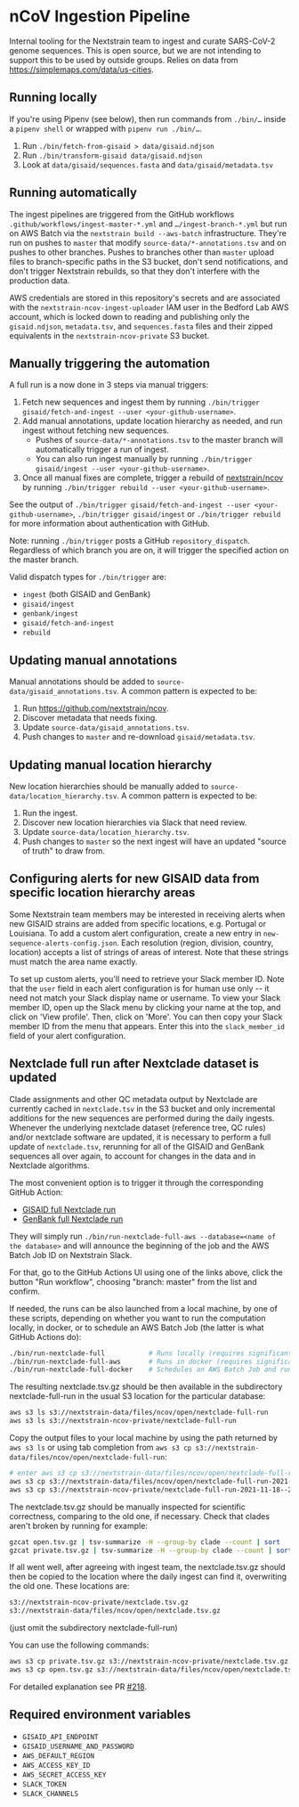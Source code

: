 # nCoV Ingestion Pipeline

Internal tooling for the Nextstrain team to ingest and curate SARS-CoV-2 genome sequences. This is open source, but we are not intending to support this to be used by outside groups.
Relies on data from https://simplemaps.com/data/us-cities.

## Running locally
If you're using Pipenv (see below), then run commands from `./bin/…` inside a `pipenv shell` or wrapped with `pipenv run ./bin/…`.

1. Run `./bin/fetch-from-gisaid > data/gisaid.ndjson`
2. Run `./bin/transform-gisaid data/gisaid.ndjson`
3. Look at `data/gisaid/sequences.fasta` and `data/gisaid/metadata.tsv`

## Running automatically
The ingest pipelines are triggered from the GitHub workflows `.github/workflows/ingest-master-*.yml` and `…/ingest-branch-*.yml` but run on AWS Batch via the `nextstrain build --aws-batch` infrastructure.
They're run on pushes to `master` that modify `source-data/*-annotations.tsv` and on pushes to other branches.
Pushes to branches other than `master` upload files to branch-specific paths in the S3 bucket, don't send notifications, and don't trigger Nextstrain rebuilds, so that they don't interfere with the production data.

AWS credentials are stored in this repository's secrets and are associated with the `nextstrain-ncov-ingest-uploader` IAM user in the Bedford Lab AWS account, which is locked down to reading and publishing only the `gisaid.ndjson`, `metadata.tsv`, and `sequences.fasta` files and their zipped equivalents in the `nextstrain-ncov-private` S3 bucket.

## Manually triggering the automation
A full run is a now done in 3 steps via manual triggers:
1. Fetch new sequences and ingest them by running `./bin/trigger gisaid/fetch-and-ingest --user <your-github-username>`.
2. Add manual annotations, update location hierarchy as needed, and run ingest without fetching new sequences.
    * Pushes of `source-data/*-annotations.tsv` to the master branch will automatically trigger a run of ingest.
    * You can also run ingest manually by running `./bin/trigger gisaid/ingest --user <your-github-username>`.
3. Once all manual fixes are complete, trigger a rebuild of [nextstrain/ncov](https://github.com/nextstrain/ncov) by running `./bin/trigger rebuild --user <your-github-username>`.

See the output of `./bin/trigger gisaid/fetch-and-ingest --user <your-github-username>`, `./bin/trigger gisaid/ingest` or `./bin/trigger rebuild` for more information about authentication with GitHub.

Note: running `./bin/trigger` posts a GitHub `repository_dispatch`.
Regardless of which branch you are on, it will trigger the specified action on the master branch.

Valid dispatch types for `./bin/trigger` are:

  - `ingest` (both GISAID and GenBank)
  - `gisaid/ingest`
  - `genbank/ingest`
  - `gisaid/fetch-and-ingest`
  - `rebuild`

## Updating manual annotations
Manual annotations should be added to `source-data/gisaid_annotations.tsv`.
A common pattern is expected to be:

 1. Run <https://github.com/nextstrain/ncov>.
 2. Discover metadata that needs fixing.
 3. Update `source-data/gisaid_annotations.tsv`.
 4. Push changes to `master` and re-download `gisaid/metadata.tsv`.

## Updating manual location hierarchy
New location hierarchies should be manually added to `source-data/location_hierarchy.tsv`.
A common pattern is expected to be:

 1. Run the ingest.
 2. Discover new location hierarchies via Slack that need review.
 3. Update `source-data/location_hierarchy.tsv`.
 4. Push changes to `master` so the next ingest will have an updated "source of truth" to draw from.

## Configuring alerts for new GISAID data from specific location hierarchy areas
Some Nextstrain team members may be interested in receiving alerts when new GISAID strains are added from specific locations, e.g. Portugal or Louisiana.
To add a custom alert configuration, create a new entry in `new-sequence-alerts-config.json`.
Each resolution (region, division, country, location) accepts a list of strings of areas of interest.
Note that these strings must match the area name exactly.

To set up custom alerts, you'll need to retrieve your Slack member ID.
Note that the `user` field in each alert configuration is for human use only -- it need not match your Slack display name or username.
To view your Slack member ID, open up the Slack menu by clicking your name at the top, and click on 'View profile'.
Then, click on 'More'.
You can then copy your Slack member ID from the menu that appears.
Enter this into the `slack_member_id` field of your alert configuration.

## Nextclade full run after Nextclade dataset is updated

Clade assignments and other QC metadata output by Nextclade are currently cached in `nextclade.tsv` in the S3 bucket and only incremental additions for the new sequences are performed during the daily ingests.
Whenever the underlying nextclade dataset (reference tree, QC rules) and/or nextclade software are updated, it is necessary to perform a full update of `nextclade.tsv`, rerunning for all of the GISAID and GenBank sequences all over again, to account for changes in the data and in Nextclade algorithms.

The most convenient option is to trigger it through the corresponding GitHub Action:

* [GISAID full Nextclade run](https://github.com/nextstrain/ncov-ingest/actions/workflows/nextclade-full-run-gisaid.yml)
* [GenBank full Nextclade run](https://github.com/nextstrain/ncov-ingest/actions/workflows/nextclade-full-run-genbank.yml)

They will simply run `./bin/run-nextclade-full-aws --database=<name of the database>` and will announce the beginning of the job and the AWS Batch Job ID on Nextstrain Slack.

For that, go to the GitHub Actions UI using one of the links above, click the button "Run workflow", choosing "branch: master" from the list and confirm.

If needed, the runs can be also launched from a local machine, by one of these scripts, depending on whether you want to run the computation locally, in docker, or to schedule an AWS Batch Job (the latter is what GitHub Actions do):

```bash
./bin/run-nextclade-full           # Runs locally (requires significant computational resources)
./bin/run-nextclade-full-aws       # Runs in docker (requires significant computational resources)
./bin/run-nextclade-full-docker    # Schedules an AWS Batch Job and runs there
```

The resulting nextclade.tsv.gz should be then available in the subdirectory nextclade-full-run in the usual S3 location for the particular database:

```bash
aws s3 ls s3://nextstrain-data/files/ncov/open/nextclade-full-run
aws s3 ls s3://nextstrain-ncov-private/nextclade-full-run
```

Copy the output files to your local machine by using the path returned by `aws s3 ls` or using tab completion from `aws s3 cp s3://nextstrain-data/files/ncov/open/nextclade-full-run`:

```bash
# enter aws s3 cp s3://nextstrain-data/files/ncov/open/nextclade-full-run and use tab completion for exact date
aws s3 cp s3://nextstrain-data/files/ncov/open/nextclade-full-run-2021-11-19--02-34-23--UTC/nextclade.tsv.gz open.tsv.gz
aws s3 cp s3://nextstrain-ncov-private/nextclade-full-run-2021-11-18--23-37-14--UTC/nextclade.tsv.gz private.tsv.gz
```

The nextclade.tsv.gz should be manually inspected for scientific correctness, comparing to the old one, if necessary. Check that clades aren't broken by running for example:

```bash
gzcat open.tsv.gz | tsv-summarize -H --group-by clade --count | sort
gzcat private.tsv.gz | tsv-summarize -H --group-by clade --count | sort
```

If all went well, after agreeing with ingest team, the nextclade.tsv.gz should then be copied to the location where the daily ingest can find it, overwriting the old one. These locations are:

```txt
s3://nextstrain-ncov-private/nextclade.tsv.gz
s3://nextstrain-data/files/ncov/open/nextclade.tsv.gz
```

(just omit the subdirectory nextclade-full-run)

You can use the following commands:

```bash
aws s3 cp private.tsv.gz s3://nextstrain-ncov-private/nextclade.tsv.gz
aws s3 cp open.tsv.gz s3://nextstrain-data/files/ncov/open/nextclade.tsv.gz
```

For detailed explanation see PR [#218](https://github.com/nextstrain/ncov-ingest/pull/218).

## Required environment variables
* `GISAID_API_ENDPOINT`
* `GISAID_USERNAME_AND_PASSWORD`
* `AWS_DEFAULT_REGION`
* `AWS_ACCESS_KEY_ID`
* `AWS_SECRET_ACCESS_KEY`
* `SLACK_TOKEN`
* `SLACK_CHANNELS`
